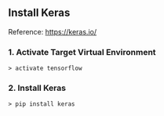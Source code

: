 ## Install Keras

Reference: https://keras.io/

### 1. Activate Target Virtual Environment
```
> activate tensorflow
```

### 2. Install Keras
```
> pip install keras
```
